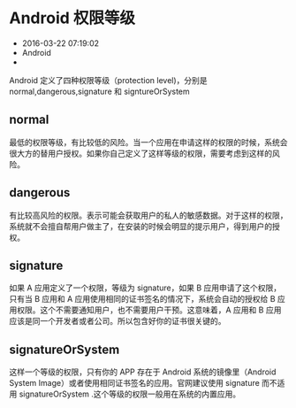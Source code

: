 # Android 权限等级
- 2016-03-22 07:19:02
- Android
- 

<!--markdown-->
Android 定义了四种权限等级（protection level)，分别是 normal,dangerous,signature 和 signtureOrSystem

## normal

最低的权限等级，有比较低的风险。当一个应用在申请这样的权限的时候，系统会很大方的替用户授权。如果你自己定义了这样等级的权限，需要考虑到这样的风险。

## dangerous

有比较高风险的权限。表示可能会获取用户的私人的敏感数据。对于这样的权限，系统就不会擅自帮用户做主了，在安装的时候会明显的提示用户，得到用户的授权。

## signature

如果 A 应用定义了一个权限，等级为 signature，如果 B 应用申请了这个权限，只有当 B 应用和 A 应用使用相同的证书签名的情况下，系统会自动的授权给 B 应用权限。这个不需要通知用户，也不需要用户干预。这意味着，A 应用和 B 应用应该是同一个开发者或者公司。所以包含好你的证书很关键的。

## signatureOrSystem

这样一个等级的权限，只有你的 APP 存在于 Android 系统的镜像里（Android System Image）或者使用相同证书签名的应用。官网建议使用 signature 而不适用 signatureOrSystem .这个等级的权限一般用在系统的内置应用。
